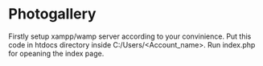 # Photogallery
Firstly setup xampp/wamp server according to your convinience.
Put this code in htdocs directory inside C:/Users/<Account_name>.
Run index.php for opeaning the index page.
